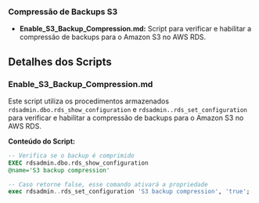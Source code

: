 ### Compressão de Backups S3

* **Enable_S3_Backup_Compression.md:** Script para verificar e habilitar a compressão de backups para o Amazon S3 no AWS RDS.

## Detalhes dos Scripts

### Enable\_S3\_Backup\_Compression.md

Este script utiliza os procedimentos armazenados `rdsadmin.dbo.rds_show_configuration` e `rdsadmin..rds_set_configuration` para verificar e habilitar a compressão de backups para o Amazon S3 no AWS RDS.

**Conteúdo do Script:**

```sql
-- Verifica se o backup é comprimido
EXEC rdsadmin.dbo.rds_show_configuration
@name='S3 backup compression'

-- Caso retorne false, esse comando ativará a propriedade
exec rdsadmin..rds_set_configuration 'S3 backup compression', 'true';
